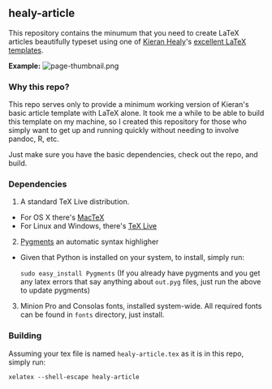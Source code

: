 ## healy-article

This repository contains the minumum that you need to create LaTeX articles
beautifully typeset using one of [Kieran Healy](http://kieranhealy.org/)'s
[excellent LaTeX templates](https://github.com/kjhealy/latex-custom-kjh).

**Example:**
![page-thumbnail.png]()

### Why this repo?

This repo serves only to provide a minimum working version of Kieran's basic
article template with LaTeX alone. It took me a while to be able to build this
template on my machine, so I  created this repository for those who simply want
to get up and running quickly without needing to involve pandoc, R, etc.

Just make sure you have the basic dependencies, check out the repo, and build.

### Dependencies

1. A standard TeX Live distribution.
  - For OS X there's [MacTeX](http://tug.org/mactex/)
  - For Linux and Windows, there's [TeX Live](http://www.tug.org/texlive/)
2. [Pygments](http://pygments.org/) an automatic syntax highligher
  - Given that Python is installed on your system, to install, simply run:

    `sudo easy_install Pygments`
(If you already have pygments and you get any latex errors that say anything about `out.pyg` files, just run the above to update pygments)
3. Minion Pro and Consolas fonts, installed system-wide. All required fonts can be found in `fonts` directory, just install.

### Building

Assuming your tex file is named `healy-article.tex` as it is in this repo,
simply run:

    xelatex --shell-escape healy-article
